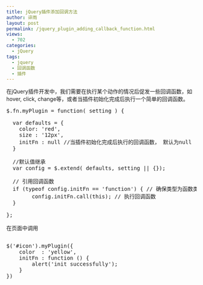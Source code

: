 ```yaml
---
title: jQuery插件添加回调方法
author: 谇雨
layout: post
permalink: /jquery_plugin_adding_callback_function.html
views:
  - 702
categories:
  - jQuery
tags:
  - jquery
  - 回调函数
  - 插件
---
```

在jQuery插件开发中，我们需要在执行某个动作的情况后促发一些回调函数，如hover, click, change等，或者当插件初始化完成后执行一个简单的回调函数。

<pre class="lang:js decode:true " title="My Plugin">$.fn.myPlugin = function( setting ) {

  var defaults = {
    color: 'red',
    size : '12px',
    initFn : null //当插件初始化完成后执行的回调函数， 默认为null
  }

  //默认值继承
  var config = $.extend( defaults, setting || {});

  // 引用回调函数
  if (typeof config.initFn == 'function') { // 确保类型为函数类型
		config.initFn.call(this); // 执行回调函数
  }

};

在页面中调用

<pre class="lang:js decode:true " title="实例化">$('#icon').myPlugin({
	color  : 'yellow',
	initFn : function () {
		alert('init successfully');
	}
})

